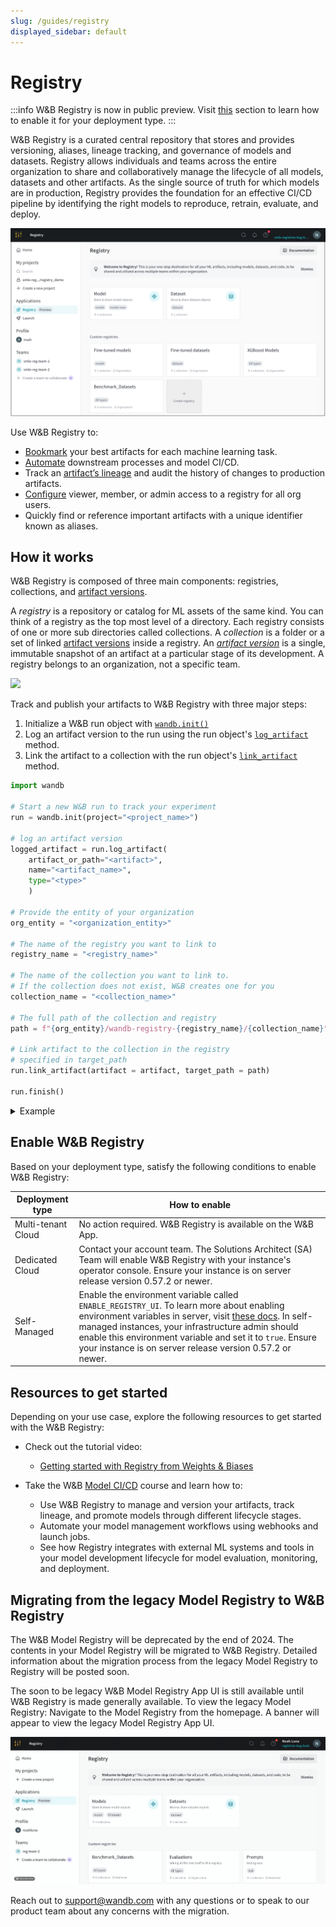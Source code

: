 ```yaml
---
slug: /guides/registry
displayed_sidebar: default
---
```


# Registry

:::info
W&B Registry is now in public preview. Visit [this](#enable-wb-registry) section to learn how to enable it for your deployment type.
:::

W&B Registry is a curated central repository that stores and provides versioning, aliases, lineage tracking, and governance of models and datasets. Registry allows individuals and teams across the entire organization to share and collaboratively manage the lifecycle of all models, datasets and other artifacts. As the single source of truth for which models are in production, Registry provides the foundation for an effective CI/CD pipeline by identifying the right models to reproduce, retrain, evaluate, and deploy.

![](/images/registry/registry_landing_page.png)

Use W&B Registry to:

- [Bookmark](./link_version.md) your best artifacts for each machine learning task.
- [Automate](../model_registry/model-registry-automations.md) downstream processes and model CI/CD.
- Track an [artifact’s lineage](../model_registry/model-lineage.md) and audit the history of changes to production artifacts.
- [Configure](./configure_registry.md) viewer, member, or admin access to a registry for all org users.
- Quickly find or reference important artifacts with a unique identifier known as aliases.

## How it works
W&B Registry is composed of three main components: registries, collections, and [artifact versions](../artifacts/create-a-new-artifact-version.md).

A *registry* is a repository or catalog for ML assets of the same kind. You can think of a registry as the top most level of a directory. Each registry consists of one or more sub directories called collections. A *collection* is a folder or a set of linked [artifact versions](../artifacts/create-a-new-artifact-version.md) inside a registry. An [*artifact version*](../artifacts/create-a-new-artifact-version.md) is a single, immutable snapshot of an artifact at a particular stage of its development.  A registry belongs to an organization, not a specific team.

![](/images/registry/registry_diagram_homepage.png)


<!-- Bookmark the most relevant and valuable artifact version by linking it to a registry (see line 18). -->

Track and publish your artifacts to W&B Registry with three major steps:

1. Initialize a W&B run object with [`wandb.init()`](../../ref/python/init.md)
2. Log an artifact version to the run using the run object's [`log_artifact`](../../ref/python/run.md#log_artifact) method.
3. Link the artifact to a collection with the run object's [`link_artifact`](../../ref/python/run.md#link_artifact) method. 

```python showLineNumbers
import wandb

# Start a new W&B run to track your experiment
run = wandb.init(project="<project_name>") 

# log an artifact version 
logged_artifact = run.log_artifact(
    artifact_or_path="<artifact>", 
    name="<artifact_name>", 
    type="<type>"
    )

# Provide the entity of your organization
org_entity = "<organization_entity>"

# The name of the registry you want to link to
registry_name = "<registry_name>"

# The name of the collection you want to link to. 
# If the collection does not exist, W&B creates one for you
collection_name = "<collection_name>"

# The full path of the collection and registry
path = f"{org_entity}/wandb-registry-{registry_name}/{collection_name}"

# Link artifact to the collection in the registry 
# specified in target_path
run.link_artifact(artifact = artifact, target_path = path)

run.finish()
```



<details>
<summary>Example</summary>

The proceeding code sample logs and link a simulated model file called `my_model.txt` to the Model registry. 

1. First, initialize a run. The run, and the artifacts logged to it, appear in a project called "registry_quickstart". 
2. For demonstrative purposes, simulate logging model metrics that occur during a training run.
3. For demonstrative purposes, create a mock model file.
4. Next, log the simulated model file to the run as an artifact called "gemma-finetuned-3twsov9e". Note that, because we link the artifact to the Model registry (see next step), we specify `"model"` as the artifact's type (`type="model"`).
5. Lastly, link the artifact to a registry called "quickstart-collection" within the Models registry. Ensure to provide the entity of your organization for the `org_entity` variable.

Copy and paste the proceeding code snippet into a Jupyter notebook or Python script:


```python showLineNumbers
import wandb
import random

# Start a new W&B run to track your experiment
run = wandb.init(project="registry_quickstart") 

# Simulate logging model metrics
run.log({"acc": random.random()})

# Create a pseudo model file
with open("my_model.txt", "w") as f:
   f.write("Model: " + str(random.random()))

# log an artifact version 
logged_artifact = run.log_artifact(
    artifact_or_path="./my_model.txt", 
    name="gemma-finetuned-3twsov9e", 
    type="model"
    )

# Provide the name of your organization
org_entity = "<organization_entity>"

# The name of the registry
registry = "model"

# The name of the collection
collection = "quickstart-collection"

# link the model to the predefined core Models registry 
run.link_artifact(
    artifact=logged_artifact, 
    target_path=f"{org_entity}/wandb-registry-{registry}/registry-{collection}"
    )

run.finish()
```

Once the code completes, your notebook or terminal will provide links to the W&B App UI where you can view your project or run.

</details>





## Enable W&B Registry

Based on your deployment type, satisfy the following conditions to enable W&B Registry:

| Deployment type | How to enable |
| ----- | ----- |
| Multi-tenant Cloud | No action required. W&B Registry is available on the W&B App. |
| Dedicated Cloud | Contact your account team. The Solutions Architect (SA) Team will enable W&B Registry with your instance's operator console. Ensure your instance is on server release version 0.57.2 or newer.|
| Self-Managed   | Enable the environment variable called `ENABLE_REGISTRY_UI`. To learn more about enabling environment variables in server, visit [these docs](https://docs.wandb.ai/guides/hosting/env-vars). In self-managed instances, your infrastructure admin should enable this environment variable and set it to `true`. Ensure your instance is on server release version 0.57.2 or newer.|


## Resources to get started

Depending on your use case, explore the following resources to get started with the W&B Registry:

- Check out the tutorial video:
    - [Getting started with Registry from Weights & Biases](https://www.youtube.com/watch?v=p4XkVOsjIeM)

- Take the W&B [Model CI/CD](https://www.wandb.courses/courses/enterprise-model-management) course and learn how to:
    - Use W&B Registry to manage and version your artifacts, track lineage, and promote models through different lifecycle stages.
    - Automate your model management workflows using webhooks and launch jobs.
    - See how Registry integrates with external ML systems and tools in your model development lifecycle for model evaluation, monitoring, and deployment.

## Migrating from the legacy Model Registry to W&B Registry

The W&B Model Registry will be deprecated by the end of 2024. The contents in your Model Registry will be migrated to W&B Registry. Detailed information about the migration process from the legacy Model Registry to Registry will be posted soon. 

The soon to be legacy W&B Model Registry App UI is still available until W&B Registry is made generally available. To view the legacy Model Registry: Navigate to the Model Registry from the homepage. A banner will appear to view the legacy Model Registry App UI.

![](/images/registry/nav_to_old_model_reg.gif)

Reach out to support@wandb.com with any questions or to speak to our product team about any concerns with the migration.


